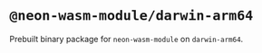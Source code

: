 # `@neon-wasm-module/darwin-arm64`

Prebuilt binary package for `neon-wasm-module` on `darwin-arm64`.
